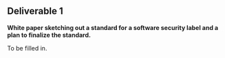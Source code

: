 ## **Deliverable 1**

**White paper sketching out a standard for a software security label and
a plan to finalize the standard.**

To be filled in.